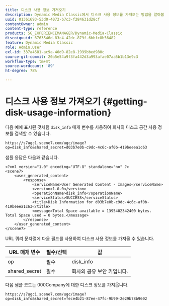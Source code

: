 ```yaml
---
title: 디스크 사용 정보 가져오기
description: Dynamic Media Classic에서 디스크 사용 정보를 가져오는 방법을 알아봅니다.
uuid: 01361693-53d0-4072-b7c3-f284631d28cf
contentOwner: admin
content-type: reference
products: SG_EXPERIENCEMANAGER/Dynamic-Media-Classic
discoiquuid: 6763546d-83c4-42dc-879f-6bbfc8b56482
feature: Dynamic Media Classic
role: Admin,User
exl-id: 337a4681-ac9a-40d9-82e8-1999bbed980c
source-git-commit: 20a5e54a9f3fa442d3a993afae07aa5b1b13e9c3
workflow-type: tm+mt
source-wordcount: '89'
ht-degree: 78%

---
```


# 디스크 사용 정보 가져오기 {#getting-disk-usage-information}

다음 예에 표시된 것처럼 `disk_info` 매개 변수를 사용하여 회사의 디스크 공간 사용 정보를 검색할 수 있습니다.

```as3
https://s7ugc1.scene7.com/ugc/image?op=disk_info&shared_secret=d03b7e0b-c9dc-4c6c-af0b-419beeea1c63
```

샘플 응답은 다음과 같습니다.

```as3
<?xml version="1.0" encoding="UTF-8" standalone="no" ?> 
<scene7> 
    <user_generated_content> 
        <response> 
            <serviceName>User Generated Content - Images</serviceName> 
            <version>1.0.0</version> 
            <operationName>disk_info</operationName> 
            <serviceStatus>SUCCESS</serviceStatus> 
            <title>Disk Information for d03b7e0b-c9dc-4c6c-af0b-419beeea1c63</title> 
            <message>Total Space available = 1395402342400 bytes. Total Space used = 0 bytes.</message> 
        </response> 
    </user_generated_content> 
</scene7>
```

URL 쿼리 문자열에 다음 필드를 사용하여 디스크 사용 정보를 가져올 수 있습니다.

| URL 매개 변수 | 필수/선택 | 값 |
| --- | --- | --- |
| op | 필수 | disk_info |
| shared_secret | 필수 | 회사의 공유 보안 키입니다. |

다음 샘플 코드는 000Company에 대한 디스크 정보를 가져옵니다.

```as3
https://s7ugc1.scene7.com/ugc/image?op=disk_info&shared_secret=fece4b21-87ee-47fc-9b99-2e29b78b9602
```
